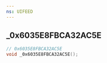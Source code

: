 ```yaml
---
ns: UIFEED
---
```

## _0x6035E8FBCA32AC5E

```c
// 0x6035E8FBCA32AC5E
void _0x6035E8FBCA32AC5E();
```

